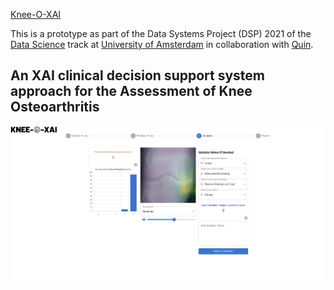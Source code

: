 [Knee-O-XAI](/images/logo.svg)

This is a prototype as part of the Data Systems Project (DSP) 2021 of the [Data Science](https://www.uva.nl/en/programmes/masters/information-studies-data-science/data-science.html) track at [University of Amsterdam](https://www.uva.nl/en) in collaboration with [Quin](https://quin.md/en). 

## An XAI clinical decision support system approach for the Assessment of Knee Osteoarthritis

![Screenshot of the Analysis Page displaying a heatmap overlaying a knee x-ray and having a prediction of a KL-score of 4 on the x-ray's left side](/images/analysis_page.png)
